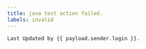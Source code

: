 ```yaml
---
title: java test action failed.
labels: invalid
---
```


```
Last Updated by {{ payload.sender.login }}.
```
